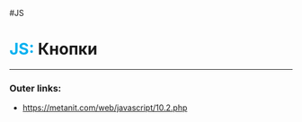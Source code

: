 #JS
# <font color="#00b0f0">JS:</font> Кнопки
---
### Outer links:
- https://metanit.com/web/javascript/10.2.php